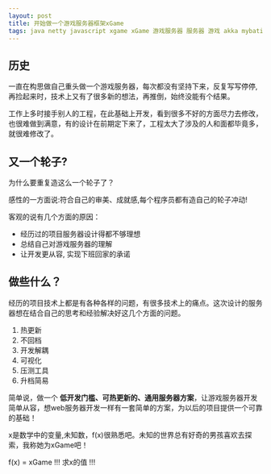 ```yaml
---
layout: post
title: 开始做一个游戏服务器框架xGame
tags: java netty javascript xgame xGame 游戏服务器 服务器 游戏 akka mybatis webgame web game mobile game mobilegame gameserver
---
```



## 历史
一直在构思做自己重头做一个游戏服务器，每次都没有坚持下来，反复写写停停, 再捡起来时，技术上又有了很多新的想法，再推倒，始终没能有个结果。

工作上多时接手别人的工程，在此基础上开发，看到很多不好的方面尽力去修改，也很难做到满意，有的设计在前期定下来了，工程太大了涉及的人和面都毕竟多，就很难修改了。

## 又一个轮子?
为什么要重复造这么一个轮子了？

感性的一方面说:符合自己的审美、成就感,每个程序员都有造自己的轮子冲动!

客观的说有几个方面的原因：
- 经历过的项目服务器设计得都不够理想
- 总结自己对游戏服务器的理解
- 让开发更从容, 实现下班回家的承诺

## 做些什么？

经历的项目技术上都是有各种各样的问题，有很多技术上的痛点。这次设计的服务器想在结合自己的思考和经验解决好这几个方面的问题。

1. 热更新
2. 不回档
3. 开发解耦
4. 可视化
5. 压测工具
6. 升档简易

简单说，做一个 **低开发门槛、可热更新的、通用服务器方案**，让游戏服务器开发简单从容，想web服务器开发一样有一套简单的方案，为以后的项目提供一个可靠的基础！

x是数学中的变量,未知数，f(x)很熟悉吧。未知的世界总有好奇的男孩喜欢去探索，我称她为xGame吧！

f(x) = xGame !!! 求x的值 !!!




